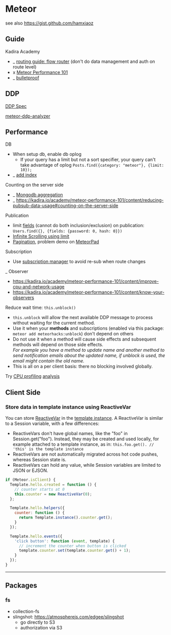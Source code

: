# Meteor

see also https://gist.github.com/hamxiaoz

## Guide
Kadira Academy
- _ [routing guide: flow router](https://kadira.io/academy/meteor-routing-guide) (don't do data management and auth on route level)
- x [Meteor Performance 101](https://kadira.io/academy/meteor-performance-101)
- _ [bulletproof](https://bulletproofmeteor.com/)

## DDP
[DDP Spec](https://github.com/meteor/meteor/blob/devel/packages/ddp/DDP.md)

[meteor-ddp-analyzer](https://github.com/arunoda/meteor-ddp-analyzer)

## Performance

DB
- When setup db, enable db oplog   
    - If your query has a limit but not a sort specifier, your query can't take advantage of oplog
`Posts.find({category: "meteor"}, {limit: 10});`
- _ [add index](https://kadira.io/academy/meteor-performance-101/content/make-your-app-faster#learn-indexing)

Counting on the server side
- _ [Mongodb aggregation](https://kadira.io/academy/meteor-performance-101/content/make-your-app-faster#do-server-side-aggregations)
- _ https://kadira.io/academy/meteor-performance-101/content/reducing-pubsub-data-usage#counting-on-the-server-side

Publication
- limit [fields](http://docs.meteor.com/#/full/fieldspecifiers) (cannot do both inclusion/exclusion) on publication:
`Users.find({}, {fields: {password: 0, hash: 0}})` 
- [Infinite Scrolling using limit](http://www.meteorpedia.com/read/Infinite_Scrolling)
- [Pagination](https://www.discovermeteor.com/blog/pagination-problems-meteor/), problem demo on [MeteorPad](http://meteorpad.com/pad/ELf297D2uiTwdsuzQ/Template%20Subs%20v2%20-%20Flicker)

Subscription
- Use [subscription manager](https://github.com/kadirahq/subs-manager) to avoid re-sub when route changes

_ Observer
- https://kadira.io/academy/meteor-performance-101/content/improve-cpu-and-network-usage
- https://kadira.io/academy/meteor-performance-101/content/know-your-observers

Reduce wait time: `this.unblock()`
- `this.unblock` will allow the next available DDP message to process without waiting for the current method. 
- Use it when your **methods** and subscriptions (enabled via this package: `meteor add meteorhacks:unblock`) don't depend on others
- Do not use it when a method will cause side effects and subsequent methods will depend on those side effects.    
_For example you have a method to update name and another method to send notification emails about the updated name, if unblock is used, the email might contain the old name._
- This is all on a per client basis: there no blocking involved globally.


Try [CPU profiling](https://kadira.io/academy/meteor-performance-101/content/meteor-cpu-profiling) [analysis](https://kadira.io/academy/meteor-performance-101/content/analyze-meteor-cpu-profile)

## Client Side

### Store data in template instance using ReactiveVar
You can store [ReactiveVar](http://docs.meteor.com/#/full/reactivevar) in the [template instance](http://docs.meteor.com/#/full/template_inst). A ReactiveVar is similar to a Session variable, with a few differences:
- ReactiveVars don't have global names, like the "foo" in Session.get("foo"). Instead, they may be created and used locally, for example attached to a template instance, as in: `this.foo.get(). // 'this' is the template instance`
- ReactiveVars are not automatically migrated across hot code pushes, whereas Session state is.
- ReactiveVars can hold any value, while Session variables are limited to JSON or EJSON.

```js
if (Meteor.isClient) {  
  Template.hello.created = function () {
    // counter starts at 0
    this.counter = new ReactiveVar(0);
  };

  Template.hello.helpers({
    counter: function () {
      return Template.instance().counter.get();
    }
  });

  Template.hello.events({
    'click button': function (event, template) {
      // increment the counter when button is clicked
      template.counter.set(template.counter.get() + 1);
    }
  });
}
```

---

## Packages

### fs
- collection-fs
- slingshot: https://atmospherejs.com/edgee/slingshot
    - go directly to S3
    - authorization via S3